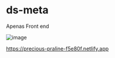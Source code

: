 # ds-meta
Apenas Front end 


![image](https://github.com/gzccl22/ds-meta/assets/102630771/9a95cca2-4dc7-411f-9c25-2af3cd289f13)

https://precious-praline-f5e80f.netlify.app
